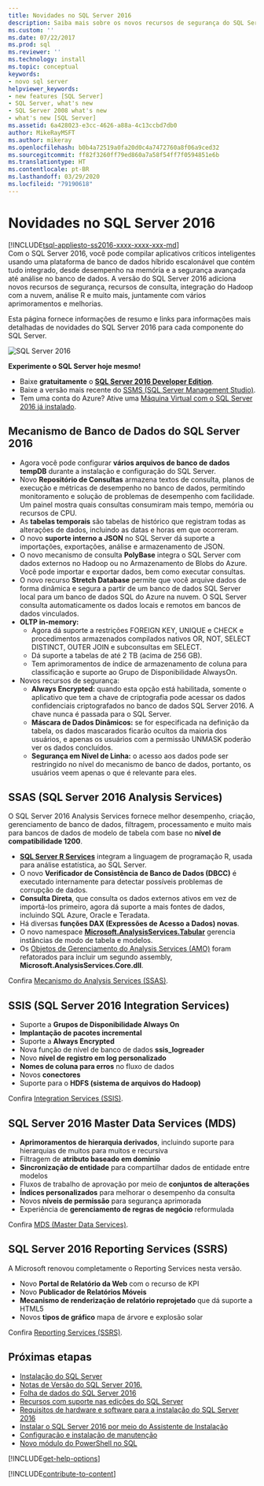 ```yaml
---
title: Novidades no SQL Server 2016
description: Saiba mais sobre os novos recursos de segurança do SQL Server 2016, recursos de consulta, integração de nuvem e Hadoop, análise de R e muito mais.
ms.custom: ''
ms.date: 07/22/2017
ms.prod: sql
ms.reviewer: ''
ms.technology: install
ms.topic: conceptual
keywords:
- novo sql server
helpviewer_keywords:
- new features [SQL Server]
- SQL Server, what's new
- SQL Server 2008 what's new
- what's new [SQL Server]
ms.assetid: 6a428023-e3cc-4626-a88a-4c13ccbd7db0
author: MikeRayMSFT
ms.author: mikeray
ms.openlocfilehash: b0b4a72519a0fa20d0c4a7472760a8f06a9ced32
ms.sourcegitcommit: ff82f3260ff79ed860a7a58f54ff7f0594851e6b
ms.translationtype: HT
ms.contentlocale: pt-BR
ms.lasthandoff: 03/29/2020
ms.locfileid: "79190618"
---
```

# <a name="whats-new-in-sql-server-2016"></a>Novidades no SQL Server 2016
[!INCLUDE[tsql-appliesto-ss2016-xxxx-xxxx-xxx-md](../includes/tsql-appliesto-ss2016-xxxx-xxxx-xxx-md.md)]  
 Com o SQL Server 2016, você pode compilar aplicativos críticos inteligentes usando uma plataforma de banco de dados híbrido escalonável que contém tudo integrado, desde desempenho na memória e a segurança avançada até análise no banco de dados. A versão do SQL Server 2016 adiciona novos recursos de segurança, recursos de consulta, integração do Hadoop com a nuvem, análise R e muito mais, juntamente com vários aprimoramentos e melhorias. 

Esta página fornece informações de resumo e links para informações mais detalhadas de novidades do SQL Server 2016 para cada componente do SQL Server. 

![SQL Server 2016](../sql-server/media/sql-server-2016.png)

 **Experimente o SQL Server hoje mesmo!** 
- Baixe **gratuitamente** o [**SQL Server 2016 Developer Edition**](https://www.microsoft.com/cloud-platform/sql-server-editions-developers).
- Baixe a versão mais recente do [SSMS (SQL Server Management Studio)](../ssms/download-sql-server-management-studio-ssms.md). 
- Tem uma conta do Azure? Ative uma [Máquina Virtual com o SQL Server 2016 já instalado](https://azuremarketplace.microsoft.com/marketplace/apps/microsoftsqlserver.sql2016sp1-ws2016).

## <a name="sql-server-2016-database-engine"></a>Mecanismo de Banco de Dados do SQL Server 2016
- Agora você pode configurar **vários arquivos de banco de dados tempDB** durante a instalação e configuração do SQL Server.
- Novo **Repositório de Consultas** armazena textos de consulta, planos de execução e métricas de desempenho no banco de dados, permitindo monitoramento e solução de problemas de desempenho com facilidade. Um painel mostra quais consultas consumiram mais tempo, memória ou recursos de CPU.
- As **tabelas temporais** são tabelas de histórico que registram todas as alterações de dados, incluindo as datas e horas em que ocorreram.
- O novo **suporte interno a JSON** no SQL Server dá suporte a importações, exportações, análise e armazenamento de JSON.
- O novo mecanismo de consulta **PolyBase** integra o SQL Server com dados externos no Hadoop ou no Armazenamento de Blobs do Azure. Você pode importar e exportar dados, bem como executar consultas.
- O novo recurso **Stretch Database** permite que você arquive dados de forma dinâmica e segura a partir de um banco de dados SQL Server local para um banco de dados SQL do Azure na nuvem. O SQL Server consulta automaticamente os dados locais e remotos em bancos de dados vinculados. 
- **OLTP in-memory:** 
    - Agora dá suporte a restrições FOREIGN KEY, UNIQUE e CHECK e procedimentos armazenados compilados nativos OR, NOT, SELECT DISTINCT, OUTER JOIN e subconsultas em SELECT.
    - Dá suporte a tabelas de até 2 TB (acima de 256 GB). 
    - Tem aprimoramentos de índice de armazenamento de coluna para classificação e suporte ao Grupo de Disponibilidade AlwaysOn.
- Novos recursos de segurança:
    - **Always Encrypted:** quando esta opção está habilitada, somente o aplicativo que tem a chave de criptografia pode acessar os dados confidenciais criptografados no banco de dados SQL Server 2016. A chave nunca é passada para o SQL Server.
    - **Máscara de Dados Dinâmicos:** se for especificada na definição da tabela, os dados mascarados ficarão ocultos da maioria dos usuários, e apenas os usuários com a permissão UNMASK poderão ver os dados concluídos.
    - **Segurança em Nível de Linha:** o acesso aos dados pode ser restringido no nível do mecanismo de banco de dados, portanto, os usuários veem apenas o que é relevante para eles. 

## <a name="sql-server-2016-analysis-services-ssas"></a>SSAS (SQL Server 2016 Analysis Services)
O SQL Server 2016 Analysis Services fornece melhor desempenho, criação, gerenciamento de banco de dados, filtragem, processamento e muito mais para bancos de dados de modelo de tabela com base no **nível de compatibilidade 1200**.
- **[SQL Server R Services](../advanced-analytics/r-services/what-s-new-in-sql-server-r-services.md)** integram a linguagem de programação R, usada para análise estatística, ao SQL Server. 
- O novo **Verificador de Consistência de Banco de Dados (DBCC)** é executado internamente para detectar possíveis problemas de corrupção de dados.
- **Consulta Direta**, que consulta os dados externos ativos em vez de importá-los primeiro, agora dá suporte a mais fontes de dados, incluindo SQL Azure, Oracle e Teradata. 
- Há diversas **funções DAX (Expressões de Acesso a Dados) novas**.
- O novo namespace **[Microsoft.AnalysisServices.Tabular](https://msdn.microsoft.com/library/microsoft.analysisservices.tabular.aspx)** gerencia instâncias de modo de tabela e modelos. 
- Os [Objetos de Gerenciamento do Analysis Services (AMO)](https://msdn.microsoft.com/library/mt436122.aspx) foram refatorados para incluir um segundo assembly, **Microsoft.AnalysisServices.Core.dll**.

Confira [Mecanismo do Analysis Services (SSAS)](https://docs.microsoft.com/analysis-services/what-s-new-in-analysis-services). 

## <a name="sql-server-2016-integration-services-ssis"></a>SSIS (SQL Server 2016 Integration Services)
- Suporte a **Grupos de Disponibilidade Always On**
- **Implantação de pacotes incremental**
- Suporte a **Always Encrypted**
- Nova função de nível de banco de dados **ssis_logreader**
- Novo **nível de registro em log personalizado**
- **Nomes de coluna para erros** no fluxo de dados 
- Novos **conectores**
- Suporte para o **HDFS (sistema de arquivos do Hadoop)**

Confira [Integration Services (SSIS)](../integration-services/what-s-new-in-integration-services-in-sql-server-2016.md).

## <a name="sql-server-2016-master-data-services-mds"></a>SQL Server 2016 Master Data Services (MDS)
- **Aprimoramentos de hierarquia derivados**, incluindo suporte para hierarquias de muitos para muitos e recursiva
- Filtragem de **atributo baseado em domínio**
- **Sincronização de entidade** para compartilhar dados de entidade entre modelos
- Fluxos de trabalho de aprovação por meio de **conjuntos de alterações**
- **Índices personalizados** para melhorar o desempenho da consulta
- Novos **níveis de permissão** para segurança aprimorada
- Experiência de **gerenciamento de regras de negócio** reformulada

Confira [MDS (Master Data Services)](../master-data-services/what-s-new-in-master-data-services-mds.md).

## <a name="sql-server-2016-reporting-services-ssrs"></a>SQL Server 2016 Reporting Services (SSRS)
A Microsoft renovou completamente o Reporting Services nesta versão. 
- Novo **Portal de Relatório da Web** com o recurso de KPI
- Novo **Publicador de Relatórios Móveis**
- **Mecanismo de renderização de relatório reprojetado** que dá suporte a HTML5 
- Novos **tipos de gráfico** mapa de árvore e explosão solar 

Confira [Reporting Services (SSRS)](../reporting-services/what-s-new-in-sql-server-reporting-services-ssrs.md).

## <a name="next-steps"></a>Próximas etapas   
- [Instalação do SQL Server](../database-engine/install-windows/installation-for-sql-server-2016.md)   
- [Notas de Versão do SQL Server 2016.](../sql-server/sql-server-2016-release-notes.md) 
- [Folha de dados do SQL Server 2016](https://download.microsoft.com/download/C/5/3/C53C3AEF-653C-4598-8721-D522E8AC6A3A/SQL_Server_2016_Everything_Built-In_Datasheet_EN_US.pdf)
- [Recursos com suporte nas edições do SQL Server](https://msdn.microsoft.com/library/cc645993.aspx)
- [Requisitos de hardware e software para a instalação do SQL Server 2016](../sql-server/install/hardware-and-software-requirements-for-installing-sql-server.md)
- [Instalar o SQL Server 2016 por meio do Assistente de Instalação](../database-engine/install-windows/install-sql-server-from-the-installation-wizard-setup.md)
- [Configuração e instalação de manutenção](https://msdn.microsoft.com/library/6df72a78-6b36-4bc1-948e-04b4ebe46094)
- [Novo módulo do PowerShell no SQL](https://blogs.technet.microsoft.com/dataplatforminsider/2016/06/30/sql-powershell-july-2016-update/)

[!INCLUDE[get-help-options](../includes/paragraph-content/get-help-options.md)]

[!INCLUDE[contribute-to-content](../includes/paragraph-content/contribute-to-content.md)]
